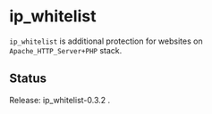 ip\_whitelist
=============

``ip_whitelist`` is additional protection for websites on ``Apache_HTTP_Server+PHP`` stack.


Status
------

Release: ip_whitelist-0.3.2 .
